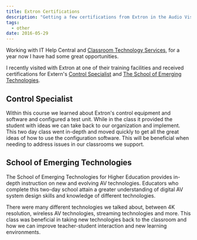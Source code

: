 ```yaml
---
title: Extron Certifications
description: "Getting a few certifications from Extron in the Audio Visual education realm."
tags:
  - other
date: 2016-05-29
---
```


Working with IT Help Central and [Classroom Technology Services](http://www.depts.ttu.edu/ithelpcentral/cts/), for a year now I have had some great opportunities.

I recently visited with Extron at one of their training facilities and received certifications for Extern's [Control Specialist](http://www.extron.com/training/controlspecialist.aspx?s=th07) and [The School of Emerging Technologies](http://www.extron.com/training/set.aspx?s=th07).

## Control Specialist

Within this course we learned about Extron's control equipment and software and configured a test unit. While in the class it provided the student with ideas we can take back to our organization and implement. This two day class went in-depth and moved quickly to get all the great ideas of how to use the configuration software. This will be beneficial when needing to address issues in our classrooms we support.

## School of Emerging Technologies

The School of Emerging Technologies for Higher Education provides in-depth instruction on new and evolving AV technologies. Educators who complete this two-day school attain a greater understanding of digital AV system design skills and knowledge of different technologies.

There were many different technologies we talked about, between 4K resolution, wireless AV technologies, streaming technologies and more. This class was beneficial in taking new technologies back to the classroom and how we can improve teacher-student interaction and new learning environments.
